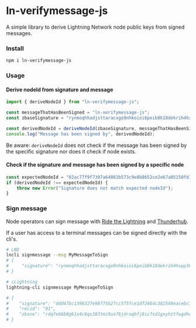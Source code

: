 # ln-verifymessage-js

A simple library to derive Lightning Network node public keys from signed messages.

### Install

```bash
npm i ln-verifymessage-js
```

### Usage

#### Derive nodeId from signature and message


```ts
import { deriveNodeId } from "ln-verifymessage-js";

const messageThatHasBeenSigned = "ln-verifymessage-js";
const zbaseSignature = "rynmoqhhadjsttaracxgo9nhkoioi6peib8k18dekrih4hxpp36zcbgc6ntyrggc11uhjcb9prcx5py6qo16bk89i458r4n51ghggnxc";

const derivedNodeId = deriveNodeId(zbaseSignature, messageThatHasBeenSigned);
console.log("Message has been signed by", derivedNodeId);
```

Be aware: `deriveNodeId` does not check if the message has been signed by the specific signature nor does it check
if node exists.


#### Check if the signature and message has been signed by a specific node

```ts
const expectedNodeId = "02ac77f9f7397a64861b573c9e8b8652ce2e67a05150fd166831e9fc167670dfd8";
if (derivedNodeId !== expectedNodeId) {
    throw new Error("Signature does not match expected nodeId");
}

```


### Sign message

Node operators can sign message with [Ride the Lightning](https://github.com/Ride-The-Lightning/RTL) and [Thunderhub](https://thunderhub.io/).

If a user has access to a terminal messages can be signed directly with the cli's.

```bash
# LND
lncli signmessage --msg MyMessageToSign
# {
#     "signature": "rynmoqhhadjsttaracxgo9nhkoioi6peib8k18dekrih4hxpp36zcbgc6ntyrggc11uhjcb9prcx5py6qo16bk89i458r4n51ghggnxc"
# }

# cLightning
lightning-cli signmessage MyMessageToSign

# {
#    "signature": "ddd47bc1398327e98775b27cc575fce1df2464c382549eacebc7233c1cbc4b430f8ee4d654719a1bc281f51b030ba9fa8bf95032c26abfe6e56bb282a9065332",
#    "recid": "01",
#    "zbase": "rdq7e66b8gb1x4c8qs383tmi9uo76jdraqbfj8ic7xd1gxyhztfwgdhqhumfehc4dxbed7e5ycf4u6wm9fedfoukz9uqk471okwocw31"
# }
```